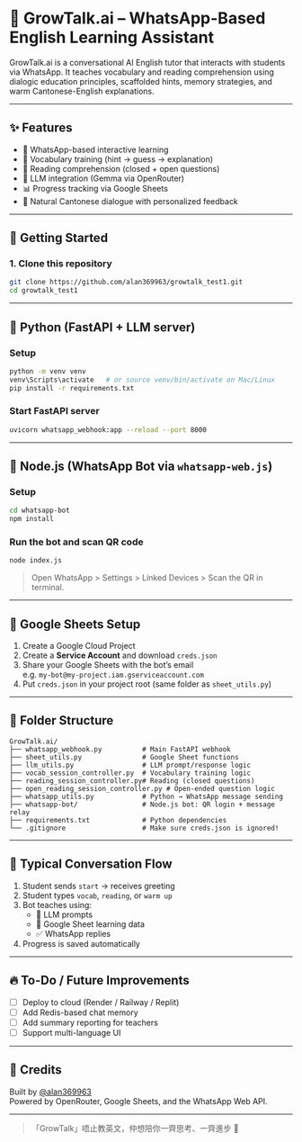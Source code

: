 
# 🌱 GrowTalk.ai – WhatsApp-Based English Learning Assistant

GrowTalk.ai is a conversational AI English tutor that interacts with students via WhatsApp. It teaches vocabulary and reading comprehension using dialogic education principles, scaffolded hints, memory strategies, and warm Cantonese-English explanations.

---

## ✨ Features

- 💬 WhatsApp-based interactive learning
- 📘 Vocabulary training (hint → guess → explanation)
- 📖 Reading comprehension (closed + open questions)
- 🧠 LLM integration (Gemma via OpenRouter)
- 📊 Progress tracking via Google Sheets
- 🌈 Natural Cantonese dialogue with personalized feedback

---

## 🚀 Getting Started

### 1. Clone this repository

```bash
git clone https://github.com/alan369963/growtalk_test1.git
cd growtalk_test1
```

---

## 🐍 Python (FastAPI + LLM server)

### Setup
```bash
python -m venv venv
venv\Scripts\activate   # or source venv/bin/activate on Mac/Linux
pip install -r requirements.txt
```

### Start FastAPI server
```bash
uvicorn whatsapp_webhook:app --reload --port 8000
```

---

## 💬 Node.js (WhatsApp Bot via `whatsapp-web.js`)

### Setup
```bash
cd whatsapp-bot
npm install
```

### Run the bot and scan QR code
```bash
node index.js
```

> Open WhatsApp > Settings > Linked Devices > Scan the QR in terminal.

---

## 🔐 Google Sheets Setup

1. Create a Google Cloud Project
2. Create a **Service Account** and download `creds.json`
3. Share your Google Sheets with the bot’s email  
   e.g. `my-bot@my-project.iam.gserviceaccount.com`
4. Put `creds.json` in your project root (same folder as `sheet_utils.py`)

---

## 🧾 Folder Structure

```
GrowTalk.ai/
├── whatsapp_webhook.py          # Main FastAPI webhook
├── sheet_utils.py               # Google Sheet functions
├── llm_utils.py                 # LLM prompt/response logic
├── vocab_session_controller.py  # Vocabulary training logic
├── reading_session_controller.py# Reading (closed questions)
├── open_reading_session_controller.py # Open-ended question logic
├── whatsapp_utils.py            # Python → WhatsApp message sending
├── whatsapp-bot/                # Node.js bot: QR login + message relay
├── requirements.txt             # Python dependencies
└── .gitignore                   # Make sure creds.json is ignored!
```

---

## 🔁 Typical Conversation Flow

1. Student sends `start` → receives greeting
2. Student types `vocab`, `reading`, or `warm up`
3. Bot teaches using:
   - 🤖 LLM prompts
   - 🎯 Google Sheet learning data
   - ✅ WhatsApp replies
4. Progress is saved automatically

---

## 🔥 To-Do / Future Improvements

- [ ] Deploy to cloud (Render / Railway / Replit)
- [ ] Add Redis-based chat memory
- [ ] Add summary reporting for teachers
- [ ] Support multi-language UI

---

## 🧠 Credits

Built by [@alan369963](https://github.com/alan369963)  
Powered by OpenRouter, Google Sheets, and the WhatsApp Web API.

---

> 「GrowTalk」唔止教英文，仲想陪你一齊思考、一齊進步 🧡
